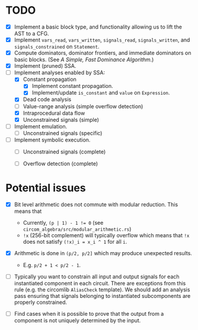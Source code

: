 # TODO

  - [x] Implement a basic block type, and functionality allowing us to lift the
        AST to a CFG.
  - [x] Implement `vars_read`, `vars_written`, `signals_read`,
        `signals_written`, and `signals_constrained` on `Statement`.
  - [x] Compute dominators, dominator frontiers, and immediate dominators on
        basic blocks. (See _A Simple, Fast Dominance Algorithm_.)
  - [x] Implement (pruned) SSA.
  - [ ] Implement analyses enabled by SSA:
      - [x] Constant propagation
          - [x] Implement constant propagation.
          - [x] Implement/update `is_constant` and `value` on `Expression`.
      - [x] Dead code analysis
      - [ ] Value-range analysis (simple overflow detection)
      - [x] Intraprocedural data flow
      - [x] Unconstrained signals (simple)
  - [ ] Implement emulation.
      - [ ] Unconstrained signals (specific)
  - [ ] Implement symbolic execution.
      - [ ] Unconstrained signals (complete)
      - [ ] Overflow detection (complete)


# Potential issues

 - [x] Bit level arithmetic does not commute with modular reduction. This means that
     - Currently, `(p | 1) - 1 != 0` (see `circom_algebra/src/modular_arithmetic.rs`)
     - `!x` (256-bit complement) will typically overflow which means that `!x`
       does not satisfy `(!x)_i = x_i ^ 1` for all `i`.

 - [x] Arithmetic is done in `(p/2, p/2]` which may produce unexpected results.
     - E.g. `p/2 + 1 < p/2 - 1`.

 - [ ] Typically you want to constrain all input and output signals for each
       instantiated component in each circuit. There are exceptions from this
       rule (e.g. the circomlib `AliasCheck` template). We should add an
       analysis pass ensuring that signals belonging to instantiated
       subcomponents are properly constrained.

 - [ ] Find cases when it is possible to prove that the output from a component
       is not uniquely determined by the input.
